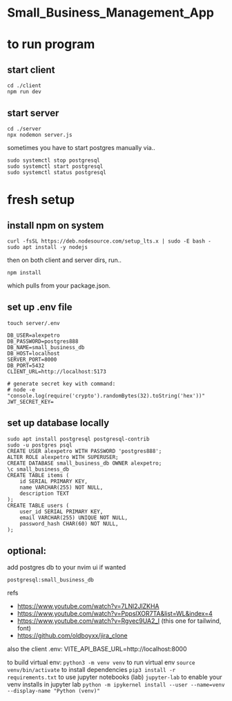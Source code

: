 # Small_Business_Management_App



# to run program
## start client
  ```
  cd ./client
  npm run dev
  ```
## start server
  ```
  cd ./server
  npx nodemon server.js
  ```

sometimes you have to start postgres manually via..
```
sudo systemctl stop postgresql
sudo systemctl start postgresql
sudo systemctl status postgresql
```


# fresh setup
## install npm on system
  ```
  curl -fsSL https://deb.nodesource.com/setup_lts.x | sudo -E bash -
  sudo apt install -y nodejs
  ```
then on both client and server dirs, run..
  ```
  npm install
  ```
which pulls from your package.json. 
## set up .env file
  ```
  touch server/.env
  ```
  ```.env
DB_USER=alexpetro
DB_PASSWORD=postgres888
DB_NAME=small_business_db
DB_HOST=localhost
SERVER_PORT=8000
DB_PORT=5432
CLIENT_URL=http://localhost:5173

# generate secret key with command:
# node -e "console.log(require('crypto').randomBytes(32).toString('hex'))"
JWT_SECRET_KEY=
  ```

## set up database locally
```
sudo apt install postgresql postgresql-contrib
sudo -u postgres psql
CREATE USER alexpetro WITH PASSWORD 'postgres888';
ALTER ROLE alexpetro WITH SUPERUSER;
CREATE DATABASE small_business_db OWNER alexpetro;
\c small_business_db
CREATE TABLE items (
    id SERIAL PRIMARY KEY,
    name VARCHAR(255) NOT NULL,
    description TEXT
);
CREATE TABLE users (
    user_id SERIAL PRIMARY KEY,
    email VARCHAR(255) UNIQUE NOT NULL,
    password_hash CHAR(60) NOT NULL,
);
```
## optional:
add postgres db to your nvim ui if wanted
  ```
  postgresql:small_business_db
  ```




refs
* https://www.youtube.com/watch?v=7LNl2JlZKHA
* https://www.youtube.com/watch?v=PppslXOR7TA&list=WL&index=4
* https://www.youtube.com/watch?v=Rgvec9UA2_I (this one for tailwind, font)
* https://github.com/oldboyxx/jira_clone  




also the client .env:
  VITE_API_BASE_URL=http://localhost:8000







to build virtual env:
  `python3 -m venv venv`
to run virtual env
  `source venv/bin/activate`
to install dependencies
  `pip3 install -r requirements.txt`
to use jupyter notebooks (lab)
  `jupyter-lab`
to enable your venv installs in jupyter lab
` python -m ipykernel install --user --name=venv --display-name "Python (venv)" `

